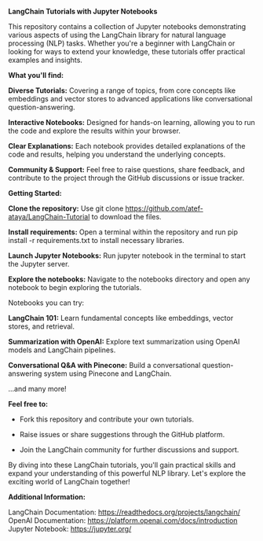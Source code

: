 **LangChain Tutorials with Jupyter Notebooks**

This repository contains a collection of Jupyter notebooks demonstrating various aspects of using the LangChain library for natural language processing (NLP) tasks. Whether you're a beginner with LangChain or looking for ways to extend your knowledge, these tutorials offer practical examples and insights.

**What you'll find:**

**Diverse Tutorials:** Covering a range of topics, from core concepts like embeddings and vector stores to advanced applications like conversational question-answering.

**Interactive Notebooks:** Designed for hands-on learning, allowing you to run the code and explore the results within your browser.

**Clear Explanations:** Each notebook provides detailed explanations of the code and results, helping you understand the underlying concepts.

**Community & Support:** Feel free to raise questions, share feedback, and contribute to the project through the GitHub discussions or issue tracker.

**Getting Started:**

**Clone the repository:** Use git clone https://github.com/atef-ataya/LangChain-Tutorial to download the files.

**Install requirements:** Open a terminal within the repository and run pip install -r requirements.txt to install necessary libraries.

**Launch Jupyter Notebooks:** Run jupyter notebook in the terminal to start the Jupyter server.

**Explore the notebooks:** Navigate to the notebooks directory and open any notebook to begin exploring the tutorials.

Notebooks you can try:

**LangChain 101:** Learn fundamental concepts like embeddings, vector stores, and retrieval.

**Summarization with OpenAI:** Explore text summarization using OpenAI models and LangChain pipelines.

**Conversational Q&A with Pinecone:** Build a conversational question-answering system using Pinecone and LangChain.

...and many more!

**Feel free to:**

- Fork this repository and contribute your own tutorials.

- Raise issues or share suggestions through the GitHub platform.

- Join the LangChain community for further discussions and support.
  
By diving into these LangChain tutorials, you'll gain practical skills and expand your understanding of this powerful NLP library. Let's explore the exciting world of LangChain together!

**Additional Information:**

LangChain Documentation: https://readthedocs.org/projects/langchain/
OpenAI Documentation: https://platform.openai.com/docs/introduction
Jupyter Notebook: https://jupyter.org/
